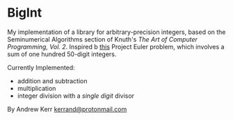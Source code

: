 BigInt
===================================================
My implementation of a library for arbitrary-precision integers, based on the Seminumerical Algorithms section of Knuth's *The Art of Computer Programming, Vol. 2*. Inspired b
[this](https://projecteuler.net/problem=13) Project Euler problem, which involves
a sum of one hundred 50-digit integers.

Currently Implemented:
- addition and subtraction
- multiplication
- integer division with a *single digit* divisor

By Andrew Kerr <kerrand@protonmail.com>

